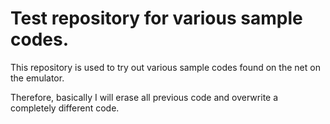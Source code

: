 # Test repository for various sample codes.

This repository is used to try out various sample codes found on the net on the emulator.

Therefore, basically I will erase all previous code and overwrite a completely different code.
